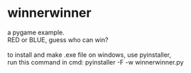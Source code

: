 # winnerwinner
a pygame example.<br>
RED or BLUE, guess who can win?<br><br>
to install and make .exe file on windows, use pyinstaller,<br>
run this command in cmd: pyinstaller -F -w winnerwinner.py
